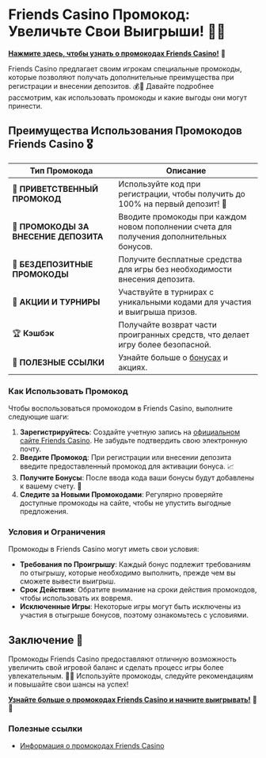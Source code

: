 # Friends Casino Промокод: Увеличьте Свои Выигрыши! 🎉✨

[**Нажмите здесь, чтобы узнать о промокодах Friends Casino!**](https://gofriends.vc/linkb2) 🤑

Friends Casino предлагает своим игрокам специальные промокоды, которые позволяют получать дополнительные преимущества при регистрации и внесении депозитов. 💰🎲 Давайте подробнее рассмотрим, как использовать промокоды и какие выгоды они могут принести.

## Преимущества Использования Промокодов Friends Casino 🎖️

| **Тип Промокода**                | **Описание**                                          |
|----------------------------------|------------------------------------------------------|
| 🎉 **ПРИВЕТСТВЕННЫЙ ПРОМОКОД**    | Используйте код при регистрации, чтобы получить до 100% на первый депозит! 🎰 |
| 🎁 **ПРОМОКОДЫ ЗА ВНЕСЕНИЕ ДЕПОЗИТА** | Вводите промокоды при каждом новом пополнении счета для получения дополнительных бонусов. |
| 💸 **БЕЗДЕПОЗИТНЫЕ ПРОМОКОДЫ**    | Получите бесплатные средства для игры без необходимости внесения депозита. |
| 🎈 **АКЦИИ И ТУРНИРЫ**            | Участвуйте в турнирах с уникальными кодами для участия и выигрыша призов. |
| 🏆 **Кэшбэк**                     | Получайте возврат части проигранных средств, что делает игру более безопасной. |
| 🔗 **ПОЛЕЗНЫЕ ССЫЛКИ**            | Узнайте больше о [бонусах](https://gofriends.vc/linkb2) и акциях. |

### Как Использовать Промокод

Чтобы воспользоваться промокодом в Friends Casino, выполните следующие шаги:

1. **Зарегистрируйтесь**: Создайте учетную запись на [официальном сайте Friends Casino](https://gofriends.vc/linkb2). Не забудьте подтвердить свою электронную почту.
2. **Введите Промокод**: При регистрации или внесении депозита введите предоставленный промокод для активации бонуса. 📈
3. **Получите Бонусы**: После ввода кода ваши бонусы будут добавлены к вашему счету. 🎊
4. **Следите за Новыми Промокодами**: Регулярно проверяйте доступные промокоды на сайте, чтобы не упустить выгодные предложения.

### Условия и Ограничения

Промокоды в Friends Casino могут иметь свои условия:

- **Требования по Проигрышу**: Каждый бонус подлежит требованиям по отыгрышу, которые необходимо выполнить, прежде чем вы сможете вывести выигрыш.
- **Срок Действия**: Обратите внимание на сроки действия промокодов, чтобы использовать их вовремя.
- **Исключенные Игры**: Некоторые игры могут быть исключены из участия в отыгрыше бонусов, поэтому ознакомьтесь с условиями.

## Заключение 🎊

Промокоды Friends Casino предоставляют отличную возможность увеличить свой игровой баланс и сделать процесс игры более увлекательным. 🌟💸 Используйте промокоды, следуйте рекомендациям и повышайте свои шансы на успех!

[**Узнайте больше о промокодах Friends Casino и начните выигрывать!**](https://gofriends.vc/linkb2) 💪🎊

### Полезные ссылки
- [Информация о промокодах Friends Casino](https://gofriends.vc/linkb2)
